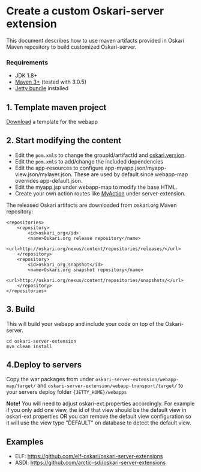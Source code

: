 # Create a custom Oskari-server extension

This document describes how to use maven artifacts provided in Oskari Maven repository to build customized Oskari-server.

### Requirements

* JDK 1.8+
* [Maven 3+](http://maven.apache.org/) (tested with 3.0.5)
* [Jetty bundle](/download) installed

## 1. Template maven project

[Download](https://github.com/oskariorg/oskari-server-extension-template) a template for the webapp

## 2. Start modifying the content

- Edit the `pom.xml`s to change the groupId/artifactId and [oskari.version](https://github.com/oskariorg/oskari-server-extension-template/blob/ba7fffa3fc4bf7c378ba51edd988131fb0abebaa/pom.xml#L13).
- Edit the `pom.xml`s to add/change the included dependencies
- Edit the app-resources to configure app-myapp.json/myapp-view.json/mylayer.json. These are used by default since webapp-map overrides app-default.json.
- Edit the myapp.jsp under webapp-map to modify the base HTML.
- Create your own action routes like [MyAction](https://github.com/oskariorg/oskari-server-extension-template/blob/master/server-extension/src/main/java/my/app/MyActionHandler.java) under server-extension.

The released Oskari artifacts are downloaded from oskari.org Maven repository:

 	<repositories>
        <repository>
            <id>oskari_org</id>
            <name>Oskari.org release repository</name>
            <url>http://oskari.org/nexus/content/repositories/releases/</url>
        </repository>
        <repository>
            <id>oskari_org_snapshot</id>
            <name>Oskari.org snapshot repository</name>
            <url>http://oskari.org/nexus/content/repositories/snapshots/</url>
        </repository>
 	</repositories>

## 3. Build

This will build your webapp and include your code on top of the Oskari-server.

    cd oskari-server-extension
    mvn clean install

## 4.Deploy to servers

Copy the war packages from under `oskari-server-extension/webapp-map/target/` and `oskari-server-extension/webapp-transport/target/` to your servers deploy folder `{JETTY_HOME}/webapps`

**Note!** You will need to adjust oskari-ext.properties accordingly. For example if you only add one view, the id of that view should be the default view in oskari-ext.properties OR you can remove the default view configuration so it will use the view type "DEFAULT" on database to detect the default view.

## Examples

- ELF: https://github.com/elf-oskari/oskari-server-extensions
- ASDI: https://github.com/arctic-sdi/oskari-server-extensions
